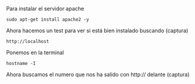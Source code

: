 Para instalar el servidor apache 
```
sudo apt-get install apache2 -y
```
Ahora hacemos un test para ver si está bien instalado buscando (captura)
```
http://localhost
```
Ponemos en la terminal 
```
hostname -I
```
Ahora buscamos el numero que nos ha salido con http:// delante (captura)
